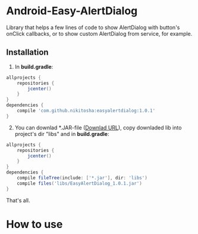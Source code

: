 # Android-Easy-AlertDialog
Library that helps a few lines of code to show AlertDialog with button's onClick callbacks, or to show custom AlertDialog from service, for example.

## Installation
1. In **build.gradle**:
```gradle
allprojects {
    repositories {
        jcenter()
    }
}
dependencies {
    compile 'com.github.nikitosha:easyalertdialog:1.0.1'
}
```
2. You can downlad \*.JAR-file ([Downlad URL](https://github.com/nikitoSha/Android-Easy-AlertDialog/blob/master/libs/EasyAlertDialog_1.0.1.jar)), copy downladed lib into project's dir "libs" and in **build.gradle**:
```gradle
allprojects {
    repositories {
        jcenter()
    }
}
dependencies {
    compile fileTree(include: ['*.jar'], dir: 'libs')
    compile files('libs/EasyAlertDialog_1.0.1.jar')    
}
```
That's all.

# How to use
